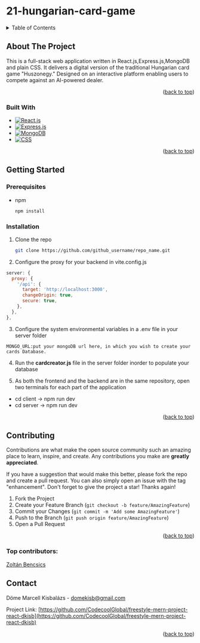 # 21-hungarian-card-game

<a id="readme-top"></a>

<!-- TABLE OF CONTENTS -->
<details>
  <summary>Table of Contents</summary>
  <ol>
    <li>
      <a href="#about-the-project">About The Project</a>
      <ul>
        <li><a href="#built-with">Built With</a></li>
      </ul>
    </li>
    <li>
      <a href="#getting-started">Getting Started</a>
      <ul>
        <li><a href="#prerequisites">Prerequisites</a></li>
        <li><a href="#installation">Installation</a></li>
      </ul>
    </li>
    <li><a href="#usage">Usage</a></li>
    <li><a href="#contributing">Contributing</a></li>
    <li><a href="#contact">Contact</a></li>
  </ol>
</details>

<!-- ABOUT THE PROJECT -->

## About The Project

This is a full-stack web application written in React.js,Express.js,MongoDB and plain CSS.
It delivers a digital version of the traditional Hungarian card game "Huszonegy." Designed on an interactive platform enabling users to compete against an AI-powered dealer.

<p align="right">(<a href="#readme-top">back to top</a>)</p>

### Built With

- [![React.js][React.js]][React-url]
- [![Express.js][Express.js]][Express-url]
- [![MongoDB][MongoDB]][MongoDB-url]
- [![CSS][CSS]][CSS-url]

<p align="right">(<a href="#readme-top">back to top</a>)</p>

<!-- GETTING STARTED -->

## Getting Started

### Prerequisites

- npm
  ```sh
  npm install
  ```

### Installation

1. Clone the repo
   ```sh
   git clone https://github.com/github_username/repo_name.git
   ```
2. Configure the proxy for your backend in vite.config.js

```js
server: {
  proxy: {
    '/api': {
      target: 'http://localhost:3000',
      changeOrigin: true,
      secure: true,
    },
  },
},
```

3. Configure the system environmental variables in a .env file in your server folder

```env
MONGO_URL:put your mongoDB url here, in which you wish to create your cards Database.
```

4. Run the **cardcreator.js** file in the server folder inorder to populate your database

5. As both the frontend and the backend are in the same repository, open two terminals for each part of the application

- cd client -> npm run dev
- cd server -> npm run dev

<p align="right">(<a href="#readme-top">back to top</a>)</p>

## Contributing

Contributions are what make the open source community such an amazing place to learn, inspire, and create. Any contributions you make are **greatly appreciated**.

If you have a suggestion that would make this better, please fork the repo and create a pull request. You can also simply open an issue with the tag "enhancement".
Don't forget to give the project a star! Thanks again!

1. Fork the Project
2. Create your Feature Branch (`git checkout -b feature/AmazingFeature`)
3. Commit your Changes (`git commit -m 'Add some AmazingFeature'`)
4. Push to the Branch (`git push origin feature/AmazingFeature`)
5. Open a Pull Request

<p align="right">(<a href="#readme-top">back to top</a>)</p>

### Top contributors:

<a href="https://github.com/bencsicszoli">
  <p>Zoltán Bencsics</p>
</a>

## Contact

Döme Marcell Kisbalázs - domekisb@gmail.com

Project Link: [https://github.com/CodecoolGlobal/freestyle-mern-project-react-dkisb](https://github.com/CodecoolGlobal/freestyle-mern-project-react-dkisb)

<p align="right">(<a href="#readme-top">back to top</a>)</p>

[CSS]: https://img.shields.io/badge/CSS3-1572B6?style=for-the-badge&logo=css3&logoColor=white
[CSS-url]: https://developer.mozilla.org/en-US/docs/Web/CSS
[React.js]: https://img.shields.io/badge/React-20232A?style=for-the-badge&logo=react&logoColor=61DAFB
[React-url]: https://reactjs.org/
[Express.js]: https://img.shields.io/badge/Express.js-000000?style=for-the-badge&logo=express&logoColor=white
[Express-url]: https://expressjs.com/
[MongoDB]: https://img.shields.io/badge/MongoDB-47A248?style=for-the-badge&logo=mongodb&logoColor=white
[MongoDB-url]: https://www.mongodb.com/
